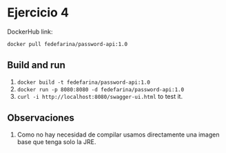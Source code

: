 # Ejercicio 4

DockerHub link:
 
`docker pull fedefarina/password-api:1.0`

## Build and run

1. `docker build -t fedefarina/password-api:1.0`
2. `docker run -p 8080:8080 -d fedefarina/password-api:1.0`
3. `curl -i http://localhost:8080/swagger-ui.html` to test it.

## Observaciones

1. Como no hay necesidad de compilar usamos directamente una imagen base que tenga solo la JRE.

